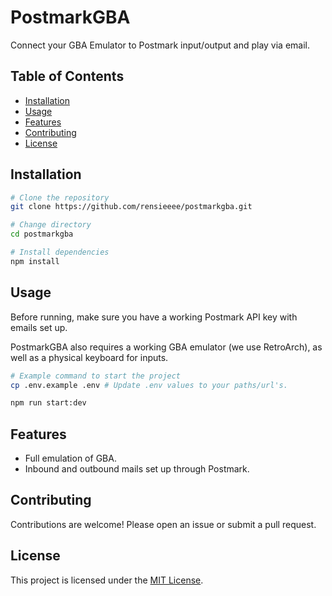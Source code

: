 # PostmarkGBA

Connect your GBA Emulator to Postmark input/output and play via email.

## Table of Contents

- [Installation](#installation)
- [Usage](#usage)
- [Features](#features)
- [Contributing](#contributing)
- [License](#license)

## Installation

```bash
# Clone the repository
git clone https://github.com/rensieeee/postmarkgba.git

# Change directory
cd postmarkgba

# Install dependencies
npm install
```

## Usage

Before running, make sure you have a working Postmark API key with emails set up.

PostmarkGBA also requires a working GBA emulator (we use RetroArch), as well as a physical keyboard for inputs.

```bash
# Example command to start the project
cp .env.example .env # Update .env values to your paths/url's.

npm run start:dev
```

## Features

- Full emulation of GBA.
- Inbound and outbound mails set up through Postmark.

## Contributing

Contributions are welcome! Please open an issue or submit a pull request.

## License

This project is licensed under the [MIT License](LICENSE).
